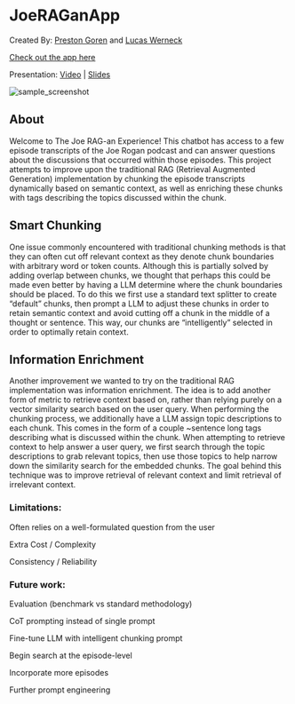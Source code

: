 # JoeRAGanApp
Created By: [Preston Goren](https://www.linkedin.com/in/prestongoren/) and [Lucas Werneck](https://www.linkedin.com/in/lucas-werneck/)

[Check out the app here](https://joeraganapp.streamlit.app/)

Presentation: [Video](https://www.youtube.com/watch?v=HGB_zUmIFlM) | [Slides](https://docs.google.com/presentation/d/1lrcUbo9y4kGLIPtPKfgBCw9OE0HE4IV2PiEuraO3OUQ/edit?usp=sharing)

![sample_screenshot](https://github.com/lrwerneck/JoeRAGanApp/assets/80135054/de78c974-67c5-4e85-b224-4900a0b01d30)


## About
Welcome to The Joe RAG-an Experience! This chatbot has access to a few episode transcripts of the Joe Rogan podcast and can answer questions about the discussions that occurred within those episodes. This project attempts to improve upon the traditional RAG (Retrieval Augmented Generation) implementation by chunking the episode transcripts dynamically based on semantic context, as well as enriching these chunks with tags describing the topics discussed within the chunk.

## Smart Chunking
One issue commonly encountered with traditional chunking methods is that they can often cut off relevant context as they denote chunk boundaries with arbitrary word or token counts. Although this is partially solved by adding overlap between chunks, we thought that perhaps this could be made even better by having a LLM determine where the chunk boundaries should be placed. To do this we first use a standard text splitter to create “default” chunks, then prompt a LLM to adjust these chunks in order to retain semantic context and avoid cutting off a chunk in the middle of a thought or sentence. This way, our chunks are “intelligently” selected in order to optimally retain context. 

## Information Enrichment
Another improvement we wanted to try on the traditional RAG implementation was information enrichment. The idea is to add another form of metric to retrieve context based on, rather than relying purely on a vector similarity search based on the user query. When performing the chunking process, we additionally have a LLM assign topic descriptions to each chunk. This comes in the form of a couple ~sentence long tags describing what is discussed within the chunk. When attempting to retrieve context to help answer a user query, we first search through the topic descriptions to grab relevant topics, then use those topics to help narrow down the similarity search for the embedded chunks. The goal behind this technique was to improve retrieval of relevant context and limit retrieval of irrelevant context. 

### Limitations:
Often relies on a well-formulated question from the user

Extra Cost / Complexity

Consistency / Reliability

### Future work:
Evaluation (benchmark vs standard methodology)

CoT prompting instead of single prompt

Fine-tune LLM with intelligent chunking prompt

Begin search at the episode-level

Incorporate more episodes

Further prompt engineering

